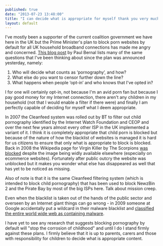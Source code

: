 ```yaml
---
published: true
date: "2013-07-23 13:48:00"
title: "I can decide what is appropriate for myself thank you very much"
layout: default
---
```


I've mostly been a supporter of the current coalition government we have here in the UK but the Prime Minister's plan to block porn websites by default for all UK household broadband connections has made me angry and concerned. [This blog post](http://paulbernal.wordpress.com/2013/07/22/10-questions-about-camerons-new-porn-blocking/) by Paul Bernal lists many of the same questions that I've been thinking about since the plan was announced yesterday, namely:

1. Who will decide what counts as ‘pornography’, and how?
2. What else do you want to censor further down the line?
3. What happens when people ‘opt-in’ and who knows that I've opted in?

I for one will certainly opt-in, not because I'm an avid porn fan but because I pay good money for my Internet connection, there aren't any children in my household (not that I would enable a filter if there were) and finally I am perfectly capable of deciding for myself what I deem appropriate.

In 2007 the Cleanfeed system was rolled out by BT to filter out child pornography identified by the Internet Watch Foundation and CEOP and over the next few years almost every other ISP in the UK implemented a variant of it. I think it is completely appropriate that child porn is blocked but because of the nature of how the blacklist of websites is managed it is hard for us citizens to ensure that only what is appropriate to block is blocked. Back in 2008 the Wikipedia page for Virgin Killer by The Scorpions [was blocked](http://www.theregister.co.uk/2008/12/07/brit_isps_censor_wikipedia/) despite the image being widly available elsewhere (especially on ecommerce websites). Fortunately after public outcry the website was unblocked but it makes you wonder what else has disappeared as well that has yet to be noticed as missing.

Also of note is that it is the same Cleanfeed filtering system (which is intended to block child pornography) that has been used to block NewzBin 2 and the Pirate Bay by most of the big ISPs here. Talk about mission creep.

Even when the blacklist is taken out of the hands of the public sector and overseen by an Internet giant things can go wrong - in 2009 someone at Google accidentally put a wildcard in their malware blacklist and [classified the entire world wide web as containing malware](http://www.theregister.co.uk/2009/01/31/google_malware_snafu/).

I have yet to see any research that suggests blocking pornography by default will "stop the corrosion of childhood" and until I do I stand firmly against these plans. I firmly believe that it is up to parents, carers and those with responsibility for children to decide what is appropriate content.